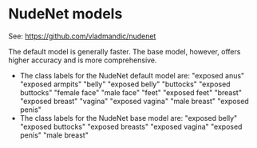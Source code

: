 # NudeNet models

See: https://github.com/vladmandic/nudenet

The default model is generally faster.
The base model, however, offers higher accuracy and is more comprehensive.

- The class labels for the NudeNet default model are:
    "exposed anus"
    "exposed armpits"
    "belly"
    "exposed belly"
    "buttocks"
    "exposed buttocks"
    "female face"
    "male face"
    "feet"
    "exposed feet"
    "breast"
    "exposed breast"
    "vagina"
    "exposed vagina"
    "male breast"
    "exposed penis"
- The class labels for the NudeNet base model are:
    "exposed belly"
    "exposed buttocks"
    "exposed breasts"
    "exposed vagina"
    "exposed penis"
    "male breast"